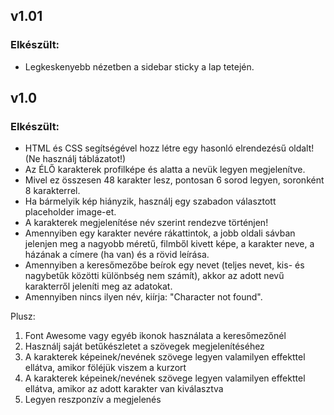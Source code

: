 ## v1.01

### Elkészült:
- Legkeskenyebb nézetben a sidebar sticky a lap tetején. 

## v1.0

### Elkészült:
- HTML és CSS segítségével hozz létre egy hasonló elrendezésű oldalt! (Ne használj táblázatot!)    
- Az ÉLŐ karakterek profilképe és alatta a nevük legyen megjelenítve.    
- Mivel ez összesen 48 karakter lesz,  pontosan 6 sorod legyen, soronként 8 karakterrel.
- Ha bármelyik kép hiányzik, használj egy szabadon választott placeholder image-et.   
- A karakterek megjelenítése név szerint rendezve történjen!   
- Amennyiben egy karakter nevére rákattintok, a jobb oldali sávban jelenjen meg a nagyobb méretű, filmből kivett képe, a karakter neve, a házának a címere (ha van) és a rövid leírása.    
- Amennyiben a keresőmezőbe beírok egy nevet (teljes nevet, kis- és nagybetűk közötti különbség nem számít), akkor az adott nevű karakterről jeleníti meg az adatokat.
- Amennyiben nincs ilyen név, kiírja: "Character not found".

Plusz:
1. Font Awesome vagy egyéb ikonok használata a keresőmezőnél
2. Használj saját betűkészletet a szövegek megjelenítéséhez
3. A karakterek képeinek/nevének szövege legyen valamilyen effekttel ellátva, amikor föléjük viszem a kurzort
4. A karakterek képeinek/nevének szövege legyen valamilyen effekttel ellátva, amikor az adott karakter van kiválasztva
5. Legyen reszponzív a megjelenés   



